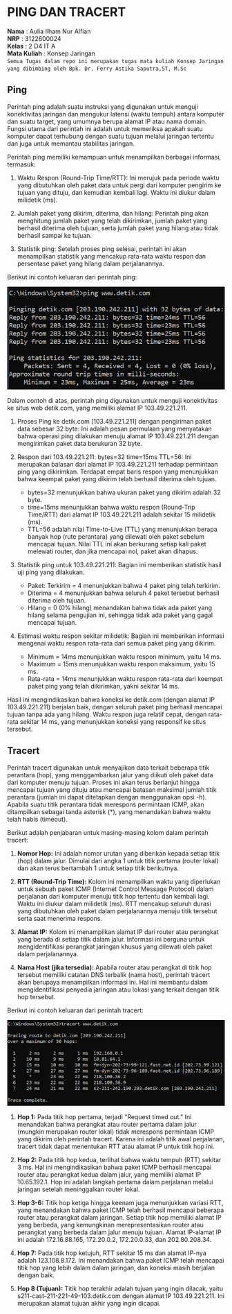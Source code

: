 # PING DAN TRACERT
**Nama** : Aulia Ilham Nur Alfian </br>
**NRP** : 3122600024 </br>
**Kelas** : 2 D4 IT A </br>
**Mata Kuliah** : Konsep Jaringan </br>
`Semua Tugas dalam repo ini merupakan tugas mata kuliah Konsep Jaringan yang dibimbing oleh Bpk. Dr. Ferry Astika Saputra,ST, M.Sc`
## Ping

Perintah ping adalah suatu instruksi yang digunakan untuk menguji konektivitas jaringan dan mengukur latensi (waktu tempuh) antara komputer dan suatu target, yang umumnya berupa alamat IP atau nama domain. Fungsi utama dari perintah ini adalah untuk memeriksa apakah suatu komputer dapat terhubung dengan suatu tujuan melalui jaringan tertentu dan juga untuk memantau stabilitas jaringan.

Perintah ping memiliki kemampuan untuk menampilkan berbagai informasi, termasuk:

1. Waktu Respon (Round-Trip Time/RTT): Ini merujuk pada periode waktu yang dibutuhkan oleh paket data untuk pergi dari komputer pengirim ke tujuan yang dituju, dan kemudian kembali lagi. Waktu ini diukur dalam milidetik (ms).

2. Jumlah paket yang dikirim, diterima, dan hilang: Perintah ping akan menghitung jumlah paket yang telah dikirimkan, jumlah paket yang berhasil diterima oleh tujuan, serta jumlah paket yang hilang atau tidak berhasil sampai ke tujuan.

3. Statistik ping: Setelah proses ping selesai, perintah ini akan menampilkan statistik yang mencakup rata-rata waktu respon dan persentase paket yang hilang dalam perjalanannya.

Berikut ini contoh keluaran dari perintah ping:

<div align="center">
<img src="assets/ping.png">
</div>

Dalam contoh di atas, perintah ping digunakan untuk menguji konektivitas ke situs web detik.com, yang memiliki alamat IP 103.49.221.211.

1. Proses Ping ke detik.com [103.49.221.211] dengan pengiriman paket data sebesar 32 byte: Ini adalah pesan permulaan yang menyatakan bahwa operasi ping dilakukan menuju alamat IP 103.49.221.211 dengan mengirimkan paket data berukuran 32 byte.

2. Respon dari 103.49.221.211: bytes=32 time=15ms TTL=56: Ini merupakan balasan dari alamat IP 103.49.221.211 terhadap permintaan ping yang dikirimkan. Terdapat empat baris respon yang menunjukkan bahwa keempat paket yang dikirim telah berhasil diterima oleh tujuan.
   - bytes=32 menunjukkan bahwa ukuran paket yang dikirim adalah 32 byte.
   - time=15ms menunjukkan bahwa waktu respon (Round-Trip Time/RTT) dari alamat IP 103.49.221.211 adalah sekitar 15 milidetik (ms).
   - TTL=56 adalah nilai Time-to-Live (TTL) yang menunjukkan berapa banyak hop (rute perantara) yang dilewati oleh paket sebelum mencapai tujuan. Nilai TTL ini akan berkurang setiap kali paket melewati router, dan jika mencapai nol, paket akan dihapus.

3. Statistik ping untuk 103.49.221.211: Bagian ini memberikan statistik hasil uji ping yang dilakukan.
   - Paket: Terkirim = 4 menunjukkan bahwa 4 paket ping telah terkirim.
   - Diterima = 4 menunjukkan bahwa seluruh 4 paket tersebut berhasil diterima oleh tujuan.
   - Hilang = 0 (0% hilang) menandakan bahwa tidak ada paket yang hilang selama pengujian ini, sehingga tidak ada paket yang gagal mencapai tujuan.

4. Estimasi waktu respon sekitar milidetik: Bagian ini memberikan informasi mengenai waktu respon rata-rata dari semua paket ping yang dikirim.
   - Minimum = 14ms menunjukkan waktu respon minimum, yaitu 14 ms.
   - Maximum = 15ms menunjukkan waktu respon maksimum, yaitu 15 ms.
   - Rata-rata = 14ms menunjukkan waktu respon rata-rata dari keempat paket ping yang telah dikirimkan, yakni sekitar 14 ms.

Hasil ini mengindikasikan bahwa koneksi ke detik.com (dengan alamat IP 103.49.221.211) berjalan baik, dengan seluruh paket ping berhasil mencapai tujuan tanpa ada yang hilang. Waktu respon juga relatif cepat, dengan rata-rata sekitar 14 ms, yang menunjukkan koneksi yang responsif ke situs tersebut.

## Tracert

Perintah tracert digunakan untuk menyajikan data terkait beberapa titik perantara (hop), yang menggambarkan jalur yang diikuti oleh paket data dari komputer menuju tujuan. Proses ini akan terus berlanjut hingga mencapai tujuan yang dituju atau mencapai batasan maksimal jumlah titik perantara (jumlah ini dapat ditetapkan dengan menggunakan opsi -h). Apabila suatu titik perantara tidak merespons permintaan ICMP, akan ditampilkan sebagai tanda asterisk (*), yang menandakan bahwa waktu telah habis (timeout).

Berikut adalah penjabaran untuk masing-masing kolom dalam perintah tracert:

1. **Nomor Hop:** Ini adalah nomor urutan yang diberikan kepada setiap titik (hop) dalam jalur. Dimulai dari angka 1 untuk titik pertama (router lokal) dan akan terus bertambah 1 untuk setiap titik berikutnya.

2. **RTT (Round-Trip Time):** Kolom ini menampilkan waktu yang diperlukan untuk sebuah paket ICMP (Internet Control Message Protocol) dalam perjalanan dari komputer menuju titik hop tertentu dan kembali lagi. Waktu ini diukur dalam milidetik (ms). RTT mencakup seluruh durasi yang dibutuhkan oleh paket dalam perjalanannya menuju titik tersebut serta saat menerima respons.

3. **Alamat IP:** Kolom ini menampilkan alamat IP dari router atau perangkat yang berada di setiap titik dalam jalur. Informasi ini berguna untuk mengidentifikasi perangkat jaringan khusus yang dilewati oleh paket dalam perjalanannya.

4. **Nama Host (jika tersedia):** Apabila router atau perangkat di titik hop tersebut memiliki catatan DNS terbalik (nama host), perintah tracert akan berupaya menampilkan informasi ini. Hal ini membantu dalam mengidentifikasi penyedia jaringan atau lokasi yang terkait dengan titik hop tersebut.

Berikut ini contoh keluaran dari perintah tracert:

<div align="center">
<img src="assets/tracert.png">
</div>

1. **Hop 1:** Pada titik hop pertama, terjadi "Request timed out." Ini menandakan bahwa perangkat atau router pertama dalam jalur (mungkin merupakan router lokal) tidak merespons permintaan ICMP yang dikirim oleh perintah tracert. Karena ini adalah titik awal perjalanan, tracert tidak dapat menentukan RTT atau alamat IP untuk titik hop ini.

2. **Hop 2:** Pada titik hop kedua, terlihat bahwa waktu tempuh (RTT) sekitar 3 ms. Hal ini mengindikasikan bahwa paket ICMP berhasil mencapai router atau perangkat kedua dalam jalur, yang memiliki alamat IP 10.65.192.1. Hop ini adalah langkah pertama dalam perjalanan melalui jaringan setelah meninggalkan router lokal.

3. **Hop 3-6:** Titik hop ketiga hingga keenam juga menunjukkan variasi RTT, yang menandakan bahwa paket ICMP telah berhasil mencapai beberapa router atau perangkat dalam jaringan. Setiap titik hop memiliki alamat IP yang berbeda, yang kemungkinan merepresentasikan router atau perangkat yang berbeda dalam jalur menuju tujuan. Alamat IP-alamat IP ini adalah 172.16.88.165, 172.20.0.2, 172.20.0.33, dan 202.80.208.34.

4. **Hop 7:** Pada titik hop ketujuh, RTT sekitar 15 ms dan alamat IP-nya adalah 123.108.8.172. Ini menandakan bahwa paket ICMP telah mencapai titik hop yang lebih dalam dalam jaringan, dan koneksi masih berjalan dengan baik.

5. **Hop 8 (Tujuan):** Titik hop terakhir adalah tujuan yang ingin dilacak, yaitu s211-cast-211-221-49-103.detik.com dengan alamat IP 103.49.221.211. Ini merupakan alamat tujuan akhir yang ingin dicapai.
